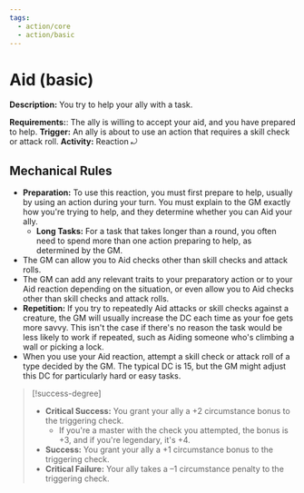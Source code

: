 ```yaml
---
tags:
  - action/core
  - action/basic
---
```

# Aid (basic) [](#Actions "Reaction")

**Description:** You try to help your ally with a task. 

**Requirements:**: The ally is willing to accept your aid, and you have prepared to help.
**Trigger:** An ally is about to use an action that requires a skill check or attack roll.
**Activity:** Reaction ⤾

## Mechanical Rules

 - **Preparation:** To use this reaction, you must first prepare to help, usually by using an action during your turn. You must explain to the GM exactly how you're trying to help, and they determine whether you can Aid your ally.  
	 - **Long Tasks:** For a task that takes longer than a round, you often need to spend more than one action preparing to help, as determined by the GM.
 - The GM can allow you to Aid checks other than skill checks and attack rolls.  
 - The GM can add any relevant traits to your preparatory action or to your Aid reaction depending on the situation, or even allow you to Aid checks other than skill checks and attack rolls.  
 - **Repetition:** If you try to repeatedly Aid attacks or skill checks against a creature, the GM will usually increase the DC each time as your foe gets more savvy. This isn't the case if there's no reason the task would be less likely to work if repeated, such as Aiding someone who's climbing a wall or picking a lock.
 - When you use your Aid reaction, attempt a skill check or attack roll of a type decided by the GM. The typical DC is 15, but the GM might adjust this DC for particularly hard or easy tasks.

> [!success-degree] 
> - **Critical Success:** You grant your ally a +2 circumstance bonus to the triggering check.
>   - If you're a master with the check you attempted, the bonus is +3, and if you're legendary, it's +4.  
> - **Success:** You grant your ally a +1 circumstance bonus to the triggering check.  
> - **Critical Failure:** Your ally takes a –1 circumstance penalty to the triggering check.